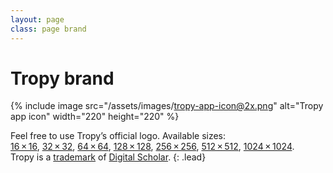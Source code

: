 ```yaml
---
layout: page
class: page brand
---
```


# Tropy brand

{% include image src="/assets/images/tropy-app-icon@2x.png" alt="Tropy app icon" width="220" height="220" %}

Feel free to use Tropy’s official logo. Available sizes:<br>
[16&#8239;×&#8239;16](/assets/images/tropy-app-icon-16x16.png),
[32&#8239;×&#8239;32](/assets/images/tropy-app-icon-32x32.png),
[64&#8239;×&#8239;64](/assets/images/tropy-app-icon-64x64.png),
[128&#8239;×&#8239;128](/assets/images/tropy-app-icon-128x128.png),
[256&#8239;×&#8239;256](/assets/images/tropy-app-icon-256x256.png),
[512&#8239;×&#8239;512](/assets/images/tropy-app-icon-512x512.png),
[1024&#8239;×&#8239;1024](/assets/images/tropy-app-icon-1024x1024.png).<br>
Tropy is a [trademark](/trademark) of [Digital Scholar](https://digitalscholar.org/).
{: .lead}
